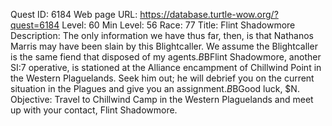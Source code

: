 Quest ID: 6184
Web page URL: https://database.turtle-wow.org/?quest=6184
Level: 60
Min Level: 56
Race: 77
Title: Flint Shadowmore
Description: The only information we have thus far, then, is that Nathanos Marris may have been slain by this Blightcaller. We assume the Blightcaller is the same fiend that disposed of my agents.$B$BFlint Shadowmore, another SI:7 operative, is stationed at the Alliance encampment of Chillwind Point in the Western Plaguelands. Seek him out; he will debrief you on the current situation in the Plagues and give you an assignment.$B$BGood luck, $N.
Objective: Travel to Chillwind Camp in the Western Plaguelands and meet up with your contact, Flint Shadowmore.
